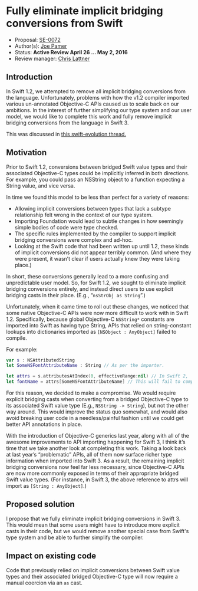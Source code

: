 # Fully eliminate implicit bridging conversions from Swift
* Proposal: [SE-0072](0072-eliminate-implicit-bridging-conversions.md)
* Author(s): [Joe Pamer](https://github.com/jopamer)
* Status: **Active Review April 26 ... May 2, 2016**
* Review manager: [Chris Lattner](https://github.com/lattner)

## Introduction
In Swift 1.2, we attempted to remove all implicit bridging conversions from the language. Unfortunately, problems with how the v1.2 compiler imported various un-annotated Objective-C APIs caused us to scale back on our ambitions.
In the interest of further simplifying our type system and our user model, we would like to complete this work and fully remove implicit bridging conversions from the language in Swift 3.

This was discussed in [this swift-evolution thread.](https://lists.swift.org/pipermail/swift-evolution/Week-of-Mon-20160418/015238.html)

## Motivation
Prior to Swift 1.2, conversions between bridged Swift value types and their associated Objective-C types could be implicitly inferred in both directions. For example, you could pass an NSString object to a function expecting a String value, and vice versa.

In time we found this model to be less than perfect for a variety of reasons:
* Allowing implicit conversions between types that lack a subtype relationship felt wrong in the context of our type system.
* Importing Foundation would lead to subtle changes in how seemingly simple bodies of code were type checked.
* The specific rules implemented by the compiler to support implicit bridging conversions were complex and ad-hoc.
* Looking at the Swift code that had been written up until 1.2, these kinds of implicit conversions did not appear terribly common. (And where they were present, it wasn’t clear if users actually knew they were taking place.)

In short, these conversions generally lead to a more confusing and unpredictable user model. So, for Swift 1.2, we sought to eliminate implicit bridging conversions entirely, and instead direct users to use explicit bridging casts in their place. (E.g., “```nsStrObj as String```”.)

Unfortunately, when it came time to roll out these changes, we noticed that some native Objective-C APIs were now more difficult to work with in Swift 1.2. Specifically, because global Objective-C ```NSString*``` constants are imported into Swift as having type String, APIs that relied on string-constant lookups into dictionaries imported as ```[NSObject : AnyObject]``` failed to compile.

For example:

```swift
var s : NSAttributedString
let SomeNSFontAttributeName : String // As per the importer.

let attrs = s.attributesAtIndex(0, effectiveRange:nil) // In Swift 2, ‘attrs’ has type [NSObject : AnyObject]
let fontName = attrs[SomeNSFontAttributeName] // This will fail to compile without an implicit conversion from String to NSString.
```

For this reason, we decided to make a compromise. We would require explicit bridging casts when converting from a bridged Objective-C type to its associated Swift value type (E.g., ```NSString -> String```), but not the other way around. This would improve the status quo somewhat, and would also avoid breaking user code in a needless/painful fashion until we could get better API annotations in place.

With the introduction of Objective-C generics last year, along with all of the awesome improvements to API importing happening for Swift 3, I think it’s time that we take another look at completing this work. Taking a look back at last year’s “problematic” APIs, all of them now surface richer type information when imported into Swift 3. As a result, the remaining implicit bridging conversions now feel far less necessary, since Objective-C APIs are now more commonly exposed in terms of their appropriate bridged Swift value types. (For instance, in Swift 3, the above reference to attrs will import as ```[String : AnyObject]```.)

## Proposed solution
I propose that we fully eliminate implicit bridging conversions in Swift 3. This would mean that some users might have to introduce more explicit casts in their code, but we would remove another special case from Swift's type system and be able to further simplify the compiler. 

## Impact on existing code
Code that previously relied on implicit conversions between Swift value types and their associated bridged Objective-C type will now require a manual coercion via an ```as``` cast.